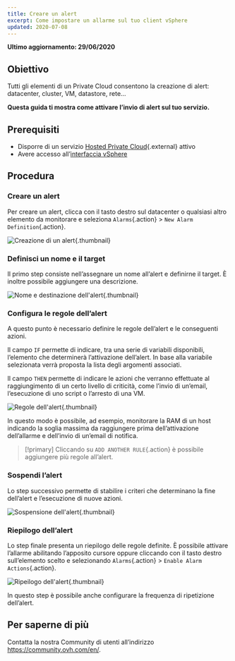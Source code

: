 ```yaml
---
title: Creare un alert
excerpt: Come impostare un allarme sul tuo client vSphere
updated: 2020-07-08
---
```


**Ultimo aggiornamento: 29/06/2020**

## Obiettivo

Tutti gli elementi di un Private Cloud consentono la creazione di alert: datacenter, cluster, VM, datastore, rete...

**Questa guida ti mostra come attivare l’invio di alert sul tuo servizio.**

## Prerequisiti

- Disporre di un servizio [Hosted Private Cloud](https://www.ovhcloud.com/it/enterprise/products/hosted-private-cloud/){.external} attivo
- Avere accesso all’[interfaccia vSphere](/pages/cloud/private-cloud/vsphere_interface_connexion)

## Procedura

### Creare un alert

Per creare un alert, clicca con il tasto destro sul datacenter o qualsiasi altro elemento da monitorare e seleziona `Alarms`{.action} > `New Alarm Definition`{.action}.

![Creazione di un alert](images/alarms01.png){.thumbnail}

### Definisci un nome e il target

Il primo step consiste nell’assegnare un nome all’alert e definirne il target. È inoltre possibile aggiungere una descrizione.

![Nome e destinazione dell'alert](images/alarms02.png){.thumbnail}

### Configura le regole dell’alert

A questo punto è necessario definire le regole dell’alert e le conseguenti azioni.

Il campo `IF` permette di indicare, tra una serie di variabili disponibili, l’elemento che determinerà l’attivazione dell’alert. In base alla variabile selezionata verrà proposta la lista degli argomenti associati.

Il campo `THEN` permette di indicare le azioni che verranno effettuate al raggiungimento di un certo livello di criticità, come l’invio di un’email, l’esecuzione di uno script o l’arresto di una VM.

![Regole dell'alert](images/alarms03.png){.thumbnail}

In questo modo è possibile, ad esempio, monitorare la RAM di un host indicando la soglia massima da raggiungere prima dell’attivazione dell’allarme e dell’invio di un’email di notifica.

>[!primary]
> Cliccando su `ADD ANOTHER RULE`{.action} è possibile aggiungere più regole all’alert.
>

### Sospendi l’alert

Lo step successivo permette di stabilire i criteri che determinano la fine dell’alert e l’esecuzione di nuove azioni.

![Sospensione dell'alert](images/alarms04.png){.thumbnail}

### Riepilogo dell’alert

Lo step finale presenta un riepilogo delle regole definite. È possibile attivare l’allarme abilitando l’apposito cursore oppure cliccando con il tasto destro sull’elemento scelto e selezionando `Alarms`{.action} > `Enable Alarm Actions`{.action}.

![Ripeilogo dell'alert](images/alarms05.png){.thumbnail}

In questo step è possibile anche configurare la frequenza di ripetizione dell’alert.


## Per saperne di più

Contatta la nostra Community di utenti all’indirizzo <https://community.ovh.com/en/>.
